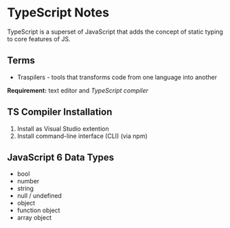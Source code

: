 # TypeScript Notes

TypeScript is a superset of JavaScript that adds the concept of static typing to core features of JS.

## Terms

- Traspilers - tools that transforms code from one language into another

**Requirement:** text editor and _TypeScript compiler_

## TS Compiler Installation

1. Install as Visual Studio extention
2. Install command-line interface (CLI) (via npm)

## JavaScript 6 Data Types

- bool
- number
- string
- null / undefined
- object
- function object
- array object

